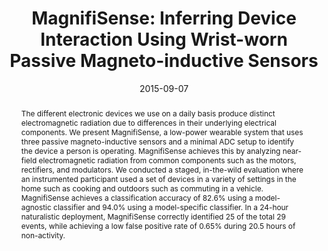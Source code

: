 ---
abstract: |-
  The different electronic devices we use on a daily basis produce distinct electromagnetic radiation due to differences in their underlying electrical components. We present MagnifiSense, a low-power wearable system that uses three passive magneto-inductive sensors and a minimal ADC setup to identify the device a person is operating. MagnifiSense achieves this by analyzing near-field electromagnetic radiation from common components such as the motors, rectifiers, and modulators. We conducted a staged, in-the-wild evaluation where an instrumented participant used a set of devices in a variety of settings in the home such as cooking and outdoors such as commuting in a vehicle. MagnifiSense achieves a classification accuracy of 82.6% using a model-agnostic classifier and 94.0% using a model-specific classifier. In a 24-hour naturalistic deployment, MagnifiSense correctly identified 25 of the total 29 events, while achieving a low false positive rate of 0.65% during 20.5 hours of non-activity.
authors:
- wang
- lee
- mariakakis
- goel
- gupta
- patel
bibtex: |-
  @inproceedings{Wang:2015:MID:2750858.2804271,
   author = {Wang, Edward J. and Lee, Tien-Jui and Mariakakis, Alex and Goel, Mayank and Gupta, Sidhant and Patel, Shwetak N.},
   title = {MagnifiSense: Inferring Device Interaction Using Wrist-worn Passive Magneto-inductive Sensors},
   booktitle = {Proceedings of the 2015 ACM International Joint Conference on Pervasive and Ubiquitous Computing},
   series = {UbiComp '15},
   year = {2015},
   isbn = {978-1-4503-3574-4},
   location = {Osaka, Japan},
   pages = {15--26},
   numpages = {12},
   url = {http://doi.acm.org/10.1145/2750858.2804271},
   doi = {10.1145/2750858.2804271},
   acmid = {2804271},
   publisher = {ACM},
   address = {New York, NY, USA},
   keywords = {activity recognition, magnetic, sensor, wearable device},
  }
caption: ''
citation: |-
  Edward J. Wang, Tien-Jui Lee, Alex Mariakakis, Mayank Goel, Sidhant Gupta, and Shwetak N. Patel. 2015. MagnifiSense: inferring device interaction using wrist-worn passive magneto-inductive sensors.  In Proceedings of the 2015 ACM International Joint Conference on Pervasive and Ubiquitous Computing (UbiComp '15). ACM, New York, NY, USA,  15-26. DOI: http://dx.doi.org/10.1145/2750858.2804271
conference: ACM International Joint Conference on Pervasive and Ubiquitous Computing
  (UbiComp), 2015
date: '2015-09-07'
image: '/images/pubs/magnifisense.jpg'
pdf: /pdfs/magnifisense.pdf
thumbnail: '/images/pubs/magnifisense_thumb.jpg'
title: 'MagnifiSense: Inferring Device Interaction Using Wrist-worn Passive Magneto-inductive
  Sensors'
video: ''
video_embed: ''
redirect_from: /projects/magnifisense/
---